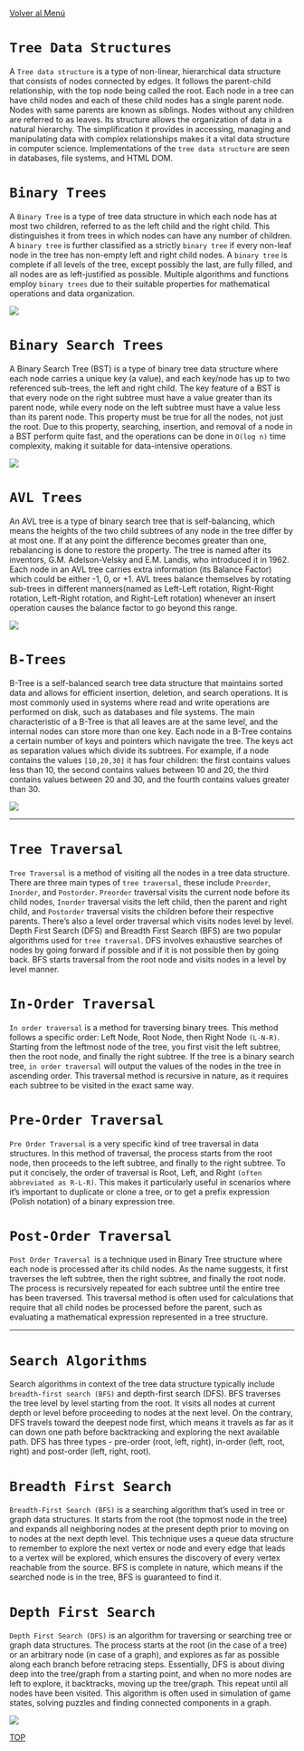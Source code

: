 [Volver al Menú](./root.md)

# `Tree Data Structures`

A `Tree data structure` is a type of non-linear, hierarchical data structure that consists of nodes connected by edges. It follows the parent-child relationship, with the top node being called the root. Each node in a tree can have child nodes and each of these child nodes has a single parent node. Nodes with same parents are known as siblings. Nodes without any children are referred to as leaves. Its structure allows the organization of data in a natural hierarchy. The simplification it provides in accessing, managing and manipulating data with complex relationships makes it a vital data structure in computer science. Implementations of the `tree data structure` are seen in databases, file systems, and HTML DOM.

# `Binary Trees`

A `Binary Tree` is a type of tree data structure in which each node has at most two children, referred to as the left child and the right child. This distinguishes it from trees in which nodes can have any number of children. A `binary tree` is further classified as a strictly `binary tree` if every non-leaf node in the tree has non-empty left and right child nodes. A `binary tree` is complete if all levels of the tree, except possibly the last, are fully filled, and all nodes are as left-justified as possible. Multiple algorithms and functions employ `binary trees` due to their suitable properties for mathematical operations and data organization.

<img src="./binary-tree.webp">

# `Binary Search Trees`

A Binary Search Tree (BST) is a type of binary tree data structure where each node carries a unique key (a value), and each key/node has up to two referenced sub-trees, the left and right child. The key feature of a BST is that every node on the right subtree must have a value greater than its parent node, while every node on the left subtree must have a value less than its parent node. This property must be true for all the nodes, not just the root. Due to this property, searching, insertion, and removal of a node in a BST perform quite fast, and the operations can be done in `O(log n)` time complexity, making it suitable for data-intensive operations.

<img src="./bst-21.png">

# `AVL Trees`

An AVL tree is a type of binary search tree that is self-balancing, which means the heights of the two child subtrees of any node in the tree differ by at most one. If at any point the difference becomes greater than one, rebalancing is done to restore the property. The tree is named after its inventors, G.M. Adelson-Velsky and E.M. Landis, who introduced it in 1962. Each node in an AVL tree carries extra information (its Balance Factor) which could be either -1, 0, or +1. AVL trees balance themselves by rotating sub-trees in different manners(named as Left-Left rotation, Right-Right rotation, Left-Right rotation, and Right-Left rotation) whenever an insert operation causes the balance factor to go beyond this range.

<img src="./avl-tree-data.png">

# `B-Trees`

B-Tree is a self-balanced search tree data structure that maintains sorted data and allows for efficient insertion, deletion, and search operations. It is most commonly used in systems where read and write operations are performed on disk, such as databases and file systems. The main characteristic of a B-Tree is that all leaves are at the same level, and the internal nodes can store more than one key. Each node in a B-Tree contains a certain number of keys and pointers which navigate the tree. The keys act as separation values which divide its subtrees. For example, if a node contains the values `[10,20,30]` it has four children: the first contains values less than 10, the second contains values between 10 and 20, the third contains values between 20 and 30, and the fourth contains values greater than 30.

<img src="./b-tree.webp">

---

# `Tree Traversal`

`Tree Traversal` is a method of visiting all the nodes in a tree data structure. There are three main types of `tree traversal`, these include `Preorder`, `Inorder`, and `Postorder`. `Preorder` traversal visits the current node before its child nodes, `Inorder` traversal visits the left child, then the parent and right child, and `Postorder` traversal visits the children before their respective parents. There’s also a level order traversal which visits nodes level by level. Depth First Search (DFS) and Breadth First Search (BFS) are two popular algorithms used for `tree traversal`. DFS involves exhaustive searches of nodes by going forward if possible and if it is not possible then by going back. BFS starts traversal from the root node and visits nodes in a level by level manner.

# `In-Order Traversal`

`In order traversal` is a method for traversing binary trees. This method follows a specific order: Left Node, Root Node, then Right Node `(L-N-R)`. Starting from the leftmost node of the tree, you first visit the left subtree, then the root node, and finally the right subtree. If the tree is a binary search tree, `in order traversal` will output the values of the nodes in the tree in ascending order. This traversal method is recursive in nature, as it requires each subtree to be visited in the exact same way.

# `Pre-Order Traversal`

`Pre Order Traversal` is a very specific kind of tree traversal in data structures. In this method of traversal, the process starts from the root node, then proceeds to the left subtree, and finally to the right subtree. To put it concisely, the order of traversal is Root, Left, and Right `(often abbreviated as R-L-R)`. This makes it particularly useful in scenarios where it’s important to duplicate or clone a tree, or to get a prefix expression (Polish notation) of a binary expression tree.

# `Post-Order Traversal`

`Post Order Traversal `is a technique used in Binary Tree structure where each node is processed after its child nodes. As the name suggests, it first traverses the left subtree, then the right subtree, and finally the root node. The process is recursively repeated for each subtree until the entire tree has been traversed. This traversal method is often used for calculations that require that all child nodes be processed before the parent, such as evaluating a mathematical expression represented in a tree structure.

---

# `Search Algorithms`

Search algorithms in context of the tree data structure typically include `breadth-first search (BFS)` and depth-first search (DFS). BFS traverses the tree level by level starting from the root. It visits all nodes at current depth or level before proceeding to nodes at the next level. On the contrary, DFS travels toward the deepest node first, which means it travels as far as it can down one path before backtracking and exploring the next available path. DFS has three types - pre-order (root, left, right), in-order (left, root, right) and post-order (left, right, root).

# `Breadth First Search`

`Breadth-First Search (BFS)` is a searching algorithm that’s used in tree or graph data structures. It starts from the root (the topmost node in the tree) and expands all neighboring nodes at the present depth prior to moving on to nodes at the next depth level. This technique uses a queue data structure to remember to explore the next vertex or node and every edge that leads to a vertex will be explored, which ensures the discovery of every vertex reachable from the source. BFS is complete in nature, which means if the searched node is in the tree, BFS is guaranteed to find it.

# `Depth First Search`

`Depth First Search (DFS)` is an algorithm for traversing or searching tree or graph data structures. The process starts at the root (in the case of a tree) or an arbitrary node (in case of a graph), and explores as far as possible along each branch before retracing steps. Essentially, DFS is about diving deep into the tree/graph from a starting point, and when no more nodes are left to explore, it backtracks, moving up the tree/graph. This repeat until all nodes have been visited. This algorithm is often used in simulation of game states, solving puzzles and finding connected components in a graph.

<img src="./d_b.webp">

[TOP](#tree-data-structures)
